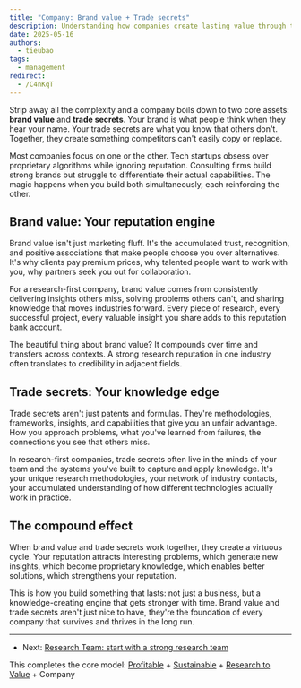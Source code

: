 ```yaml
---
title: "Company: Brand value + Trade secrets"
description: Understanding how companies create lasting value through the combination of brand reputation and proprietary knowledge. Learn why both elements are essential for sustainable competitive advantage.
date: 2025-05-16
authors:
  - tieubao
tags:
  - management
redirect:
  - /C4nKqT
---
```


Strip away all the complexity and a company boils down to two core assets: **brand value** and **trade secrets**. Your brand is what people think when they hear your name. Your trade secrets are what you know that others don't. Together, they create something competitors can't easily copy or replace.

Most companies focus on one or the other. Tech startups obsess over proprietary algorithms while ignoring reputation. Consulting firms build strong brands but struggle to differentiate their actual capabilities. The magic happens when you build both simultaneously, each reinforcing the other.

## Brand value: Your reputation engine

Brand value isn't just marketing fluff. It's the accumulated trust, recognition, and positive associations that make people choose you over alternatives. It's why clients pay premium prices, why talented people want to work with you, why partners seek you out for collaboration.

For a research-first company, brand value comes from consistently delivering insights others miss, solving problems others can't, and sharing knowledge that moves industries forward. Every piece of research, every successful project, every valuable insight you share adds to this reputation bank account.

The beautiful thing about brand value? It compounds over time and transfers across contexts. A strong research reputation in one industry often translates to credibility in adjacent fields.

## Trade secrets: Your knowledge edge

Trade secrets aren't just patents and formulas. They're methodologies, frameworks, insights, and capabilities that give you an unfair advantage. How you approach problems, what you've learned from failures, the connections you see that others miss.

In research-first companies, trade secrets often live in the minds of your team and the systems you've built to capture and apply knowledge. It's your unique research methodologies, your network of industry contacts, your accumulated understanding of how different technologies actually work in practice.

## The compound effect

When brand value and trade secrets work together, they create a virtuous cycle. Your reputation attracts interesting problems, which generate new insights, which become proprietary knowledge, which enables better solutions, which strengthens your reputation.

This is how you build something that lasts: not just a business, but a knowledge-creating engine that gets stronger with time. Brand value and trade secrets aren't just nice to have, they're the foundation of every company that survives and thrives in the long run.

---

- Next: [Research Team: start with a strong research team](research-consulting.md)

This completes the core model: [Profitable](profitable.md) + [Sustainable](sustainable.md) + [Research to Value](research-value.md) + Company

